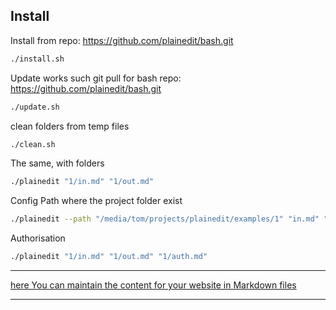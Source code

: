 
## Install

Install from repo: https://github.com/plainedit/bash.git
```bash
./install.sh
```

Update works such git pull for bash repo: https://github.com/plainedit/bash.git
```bash
./update.sh
```

clean folders from temp files
```bash
./clean.sh
```


The same, with folders
```bash
./plainedit "1/in.md" "1/out.md" 
```

Config Path where the project folder exist
```bash
./plainedit --path "/media/tom/projects/plainedit/examples/1" "in.md" "out.md"
```

Authorisation
```bash
./plainedit "1/in.md" "1/out.md" "1/auth.md"
```



---

[here You can maintain the content for your website in Markdown files](https://github.com/plainedit/examples/edit/main/START.md)

---